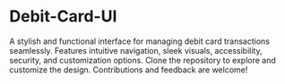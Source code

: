 # Debit-Card-UI
A stylish and functional interface for managing debit card transactions seamlessly. Features intuitive navigation, sleek visuals, accessibility, security, and customization options. Clone the repository to explore and customize the design. Contributions and feedback are welcome!
